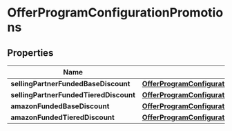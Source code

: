 # OfferProgramConfigurationPromotions

## Properties
Name | Type | Description | Notes
------------ | ------------- | ------------- | -------------
**sellingPartnerFundedBaseDiscount** | [**OfferProgramConfigurationPromotionsDiscountFunding**](OfferProgramConfigurationPromotionsDiscountFunding.md) |  |  [optional]
**sellingPartnerFundedTieredDiscount** | [**OfferProgramConfigurationPromotionsDiscountFunding**](OfferProgramConfigurationPromotionsDiscountFunding.md) |  |  [optional]
**amazonFundedBaseDiscount** | [**OfferProgramConfigurationPromotionsDiscountFunding**](OfferProgramConfigurationPromotionsDiscountFunding.md) |  |  [optional]
**amazonFundedTieredDiscount** | [**OfferProgramConfigurationPromotionsDiscountFunding**](OfferProgramConfigurationPromotionsDiscountFunding.md) |  |  [optional]
